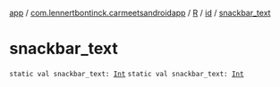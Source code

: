 [app](../../../index.md) / [com.lennertbontinck.carmeetsandroidapp](../../index.md) / [R](../index.md) / [id](index.md) / [snackbar_text](./snackbar_text.md)

# snackbar_text

`static val snackbar_text: `[`Int`](https://kotlinlang.org/api/latest/jvm/stdlib/kotlin/-int/index.html)
`static val snackbar_text: `[`Int`](https://kotlinlang.org/api/latest/jvm/stdlib/kotlin/-int/index.html)